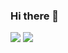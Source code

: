 ### Hi there 👋

 <img src="https://img.shields.io/badge/NodeJS-289e24?style=flat&logo=#3178C6&logoColor=white"/>
 <img src="https://img.shields.io/badge/TypeScript-3178C6?style=flat&logo=#339933&logoColor=white"/>

